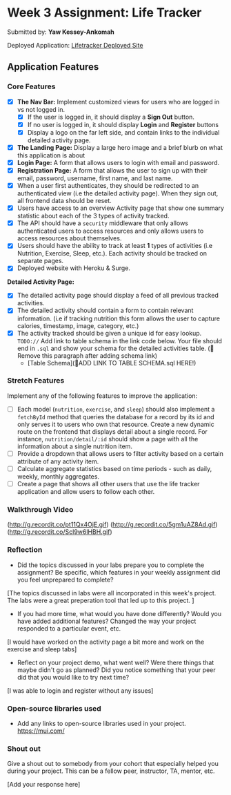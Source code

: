 # Week 3 Assignment: Life Tracker

Submitted by: **Yaw Kessey-Ankomah**

Deployed Application: [Lifetracker Deployed Site](ADD_LINK_HERE)

## Application Features

### Core Features

- [X] **The Nav Bar:** Implement customized views for users who are logged in vs not logged in.
  - [X] If the user is logged in, it should display a **Sign Out** button. 
  - [X] If no user is logged in, it should display **Login** and **Register** buttons
  - [X] Display a logo on the far left side, and contain links to the individual detailed activity page. 
- [X] **The Landing Page:** Display a large hero image and a brief blurb on what this application is about
- [X] **Login Page:** A form that allows users to login with email and password.
- [X] **Registration Page:** A form that allows the user to sign up with their email, password, username, first name, and last name.
- [X] When a user first authenticates, they should be redirected to an authenticated view (i.e the detailed activity page). When they sign out, all frontend data should be reset.
- [X] Users have access to an overview Activity page that show one summary statistic about each of the 3 types of activity tracked.
- [X] The API should have a `security` middleware that only allows authenticated users to access resources and only allows users to access resources about themselves. 
- [X] Users should have the ability to track at least **1** types of activities (i.e Nutrition, Exercise, Sleep, etc.). Each activity should be tracked on separate pages.
- [X] Deployed website with Heroku & Surge. 

**Detailed Activity Page:**
- [X] The detailed activity page should display a feed of all previous tracked activities.
- [X] The detailed activity should contain a form to contain relevant information. (i.e if tracking nutrition this form allows the user to capture calories, timestamp, image, category, etc.) 
- [X] The activity tracked should be given a unique id for easy lookup.
  `TODO://` Add link to table schema in the link code below. Your file should end in `.sql` and show your schema for the detailed activities table. (🚫 Remove this paragraph after adding schema link)
  * [Table Schema](📝ADD LINK TO TABLE SCHEMA.sql HERE!) 

### Stretch Features

Implement any of the following features to improve the application:
- [ ] Each model (`nutrition`, `exercise`, and `sleep`) should also implement a `fetchById` method that queries the database for a record by its id and only serves it to users who own that resource. Create a new dynamic route on the frontend that displays detail about a single record. For instance, `nutrition/detail/:id` should show a page with all the information about a single nutrition item.
- [ ] Provide a dropdown that allows users to filter activity based on a certain attribute of any activity item.
- [ ] Calculate aggregate statistics based on time periods - such as daily, weekly, monthly aggregates.
- [ ] Create a page that shows all other users that use the life tracker application and allow users to follow each other.

### Walkthrough Video


(http://g.recordit.co/pt11Qx4OjE.gif)
(http://g.recordit.co/5gm1uAZ8Ad.gif)
(http://g.recordit.co/Scl9w6lHBH.gif)

### Reflection

* Did the topics discussed in your labs prepare you to complete the assignment? Be specific, which features in your weekly assignment did you feel unprepared to complete?

[The topics discussed in labs were all incorporated in this week's project. The labs were a great preperation tool that led up to this project. ]


* If you had more time, what would you have done differently? Would you have added additional features? Changed the way your project responded to a particular event, etc.
  
[I would have worked on the activity page a bit more and work on the exercise and sleep tabs]

* Reflect on your project demo, what went well? Were there things that maybe didn't go as planned? Did you notice something that your peer did that you would like to try next time?

[I was able to login and register without any issues]

### Open-source libraries used

- Add any links to open-source libraries used in your project.
https://mui.com/

### Shout out

Give a shout out to somebody from your cohort that especially helped you during your project. This can be a fellow peer, instructor, TA, mentor, etc.

[Add your response here]
